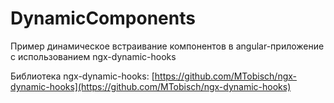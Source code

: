 # DynamicComponents
Пример динамическое встраивание компонентов в angular-приложение с использованием ngx-dynamic-hooks

Библиотека ngx-dynamic-hooks:
[https://github.com/MTobisch/ngx-dynamic-hooks](https://github.com/MTobisch/ngx-dynamic-hooks)


